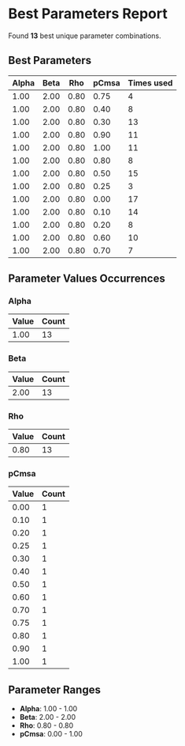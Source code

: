 # Best Parameters Report

Found **13** best unique parameter combinations.

## Best Parameters

| Alpha | Beta | Rho | pCmsa | Times used |
|-------|------|-----|-------|------------|
| 1.00 | 2.00 | 0.80 | 0.75 | 4 |
| 1.00 | 2.00 | 0.80 | 0.40 | 8 |
| 1.00 | 2.00 | 0.80 | 0.30 | 13 |
| 1.00 | 2.00 | 0.80 | 0.90 | 11 |
| 1.00 | 2.00 | 0.80 | 1.00 | 11 |
| 1.00 | 2.00 | 0.80 | 0.80 | 8 |
| 1.00 | 2.00 | 0.80 | 0.50 | 15 |
| 1.00 | 2.00 | 0.80 | 0.25 | 3 |
| 1.00 | 2.00 | 0.80 | 0.00 | 17 |
| 1.00 | 2.00 | 0.80 | 0.10 | 14 |
| 1.00 | 2.00 | 0.80 | 0.20 | 8 |
| 1.00 | 2.00 | 0.80 | 0.60 | 10 |
| 1.00 | 2.00 | 0.80 | 0.70 | 7 |

## Parameter Values Occurrences

### Alpha

| Value | Count |
|-------|-------|
| 1.00 | 13 |

### Beta

| Value | Count |
|-------|-------|
| 2.00 | 13 |

### Rho

| Value | Count |
|-------|-------|
| 0.80 | 13 |

### pCmsa

| Value | Count |
|-------|-------|
| 0.00 | 1 |
| 0.10 | 1 |
| 0.20 | 1 |
| 0.25 | 1 |
| 0.30 | 1 |
| 0.40 | 1 |
| 0.50 | 1 |
| 0.60 | 1 |
| 0.70 | 1 |
| 0.75 | 1 |
| 0.80 | 1 |
| 0.90 | 1 |
| 1.00 | 1 |

## Parameter Ranges

- **Alpha**: 1.00 - 1.00
- **Beta**: 2.00 - 2.00
- **Rho**: 0.80 - 0.80
- **pCmsa**: 0.00 - 1.00
